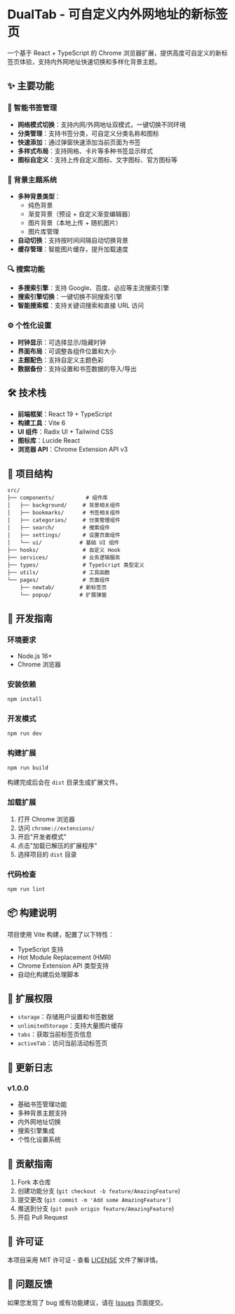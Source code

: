 # DualTab - 可自定义内外网地址的新标签页

一个基于 React + TypeScript 的 Chrome 浏览器扩展，提供高度可自定义的新标签页体验，支持内外网地址快速切换和多样化背景主题。

## ✨ 主要功能

### 🔗 智能书签管理
- **网络模式切换**：支持内网/外网地址双模式，一键切换不同环境
- **分类管理**：支持书签分类，可自定义分类名称和图标
- **快速添加**：通过弹窗快速添加当前页面为书签
- **多样式布局**：支持网格、卡片等多种书签显示样式
- **图标自定义**：支持上传自定义图标、文字图标、官方图标等

### 🎨 背景主题系统
- **多种背景类型**：
  - 纯色背景
  - 渐变背景（预设 + 自定义渐变编辑器）
  - 图片背景（本地上传 + 随机图片）
  - 图片库管理
- **自动切换**：支持按时间间隔自动切换背景
- **缓存管理**：智能图片缓存，提升加载速度

### 🔍 搜索功能
- **多搜索引擎**：支持 Google、百度、必应等主流搜索引擎
- **搜索引擎切换**：一键切换不同搜索引擎
- **智能搜索框**：支持关键词搜索和直接 URL 访问

### ⚙️ 个性化设置
- **时钟显示**：可选择显示/隐藏时钟
- **界面布局**：可调整各组件位置和大小
- **主题配色**：支持自定义主题色彩
- **数据备份**：支持设置和书签数据的导入/导出

## 🛠️ 技术栈

- **前端框架**：React 19 + TypeScript
- **构建工具**：Vite 6
- **UI 组件**：Radix UI + Tailwind CSS
- **图标库**：Lucide React
- **浏览器 API**：Chrome Extension API v3

## 📁 项目结构

```
src/
├── components/          # 组件库
│   ├── background/     # 背景相关组件
│   ├── bookmarks/      # 书签相关组件
│   ├── categories/     # 分类管理组件
│   ├── search/         # 搜索组件
│   ├── settings/       # 设置页面组件
│   └── ui/            # 基础 UI 组件
├── hooks/              # 自定义 Hook
├── services/           # 业务逻辑服务
├── types/              # TypeScript 类型定义
├── utils/              # 工具函数
└── pages/              # 页面组件
    ├── newtab/        # 新标签页
    └── popup/         # 扩展弹窗
```

## 🚀 开发指南

### 环境要求
- Node.js 16+
- Chrome 浏览器

### 安装依赖
```bash
npm install
```

### 开发模式
```bash
npm run dev
```

### 构建扩展
```bash
npm run build
```

构建完成后会在 `dist` 目录生成扩展文件。

### 加载扩展
1. 打开 Chrome 浏览器
2. 访问 `chrome://extensions/`
3. 开启"开发者模式"
4. 点击"加载已解压的扩展程序"
5. 选择项目的 `dist` 目录

### 代码检查
```bash
npm run lint
```

## 📦 构建说明

项目使用 Vite 构建，配置了以下特性：
- TypeScript 支持
- Hot Module Replacement (HMR)
- Chrome Extension API 类型支持
- 自动化构建后处理脚本

## 🔧 扩展权限

- `storage`：存储用户设置和书签数据
- `unlimitedStorage`：支持大量图片缓存
- `tabs`：获取当前标签页信息
- `activeTab`：访问当前活动标签页

## 📝 更新日志

### v1.0.0
- 基础书签管理功能
- 多种背景主题支持
- 内外网地址切换
- 搜索引擎集成
- 个性化设置系统

## 🤝 贡献指南

1. Fork 本仓库
2. 创建功能分支 (`git checkout -b feature/AmazingFeature`)
3. 提交更改 (`git commit -m 'Add some AmazingFeature'`)
4. 推送到分支 (`git push origin feature/AmazingFeature`)
5. 开启 Pull Request

## 📄 许可证

本项目采用 MIT 许可证 - 查看 [LICENSE](LICENSE) 文件了解详情。

## 🐛 问题反馈

如果您发现了 bug 或有功能建议，请在 [Issues](../../issues) 页面提交。